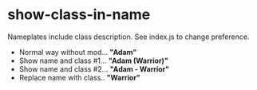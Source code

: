 # show-class-in-name
Nameplates include class description. See index.js to change preference.
- Normal way without mod...  **"Adam"**
- Show name and class #1...  **"Adam (Warrior)"**
- Show name and class #2...  **"Adam - Warrior"**
- Replace name with class..  **"Warrior"**
